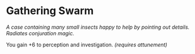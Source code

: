 # Gathering Swarm

*A case containing many small insects happy to help by pointing out details. Radiates conjuration magic.*

You gain +6 to perception and investigation. *(requires attunement)*
